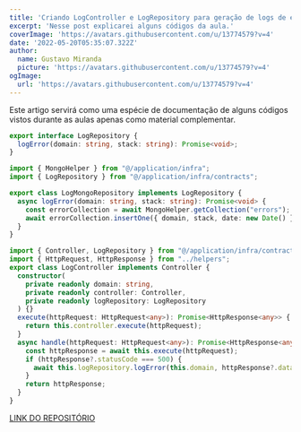 ```yaml
---
title: 'Criando LogController e LogRepository para geração de logs de erro CrazyStack Node.js'
excerpt: 'Nesse post explicarei alguns códigos da aula.'
coverImage: 'https://avatars.githubusercontent.com/u/13774579?v=4'
date: '2022-05-20T05:35:07.322Z'
author:
  name: Gustavo Miranda
  picture: 'https://avatars.githubusercontent.com/u/13774579?v=4'
ogImage:
  url: 'https://avatars.githubusercontent.com/u/13774579?v=4'
---
```

Este artigo servirá como uma espécie de documentação de alguns códigos vistos durante as aulas apenas como material complementar.
```typescript
export interface LogRepository {
  logError(domain: string, stack: string): Promise<void>;
}
```
```typescript
import { MongoHelper } from "@/application/infra";
import { LogRepository } from "@/application/infra/contracts";

export class LogMongoRepository implements LogRepository {
  async logError(domain: string, stack: string): Promise<void> {
    const errorCollection = await MongoHelper.getCollection("errors");
    await errorCollection.insertOne({ domain, stack, date: new Date() });
  }
}
``` 
```typescript
import { Controller, LogRepository } from "@/application/infra/contracts";
import { HttpRequest, HttpResponse } from "../helpers";
export class LogController implements Controller {
  constructor(
    private readonly domain: string,
    private readonly controller: Controller,
    private readonly logRepository: LogRepository
  ) {}
  execute(httpRequest: HttpRequest<any>): Promise<HttpResponse<any>> {
    return this.controller.execute(httpRequest);
  }
  async handle(httpRequest: HttpRequest<any>): Promise<HttpResponse<any>> {
    const httpResponse = await this.execute(httpRequest);
    if (httpResponse?.statusCode === 500) {
      await this.logRepository.logError(this.domain, httpResponse?.data);
    }
    return httpResponse;
  }
}
``` 
 


[LINK DO REPOSITÓRIO](https://github.com/gumiranda/CrazyStackNodeJs)